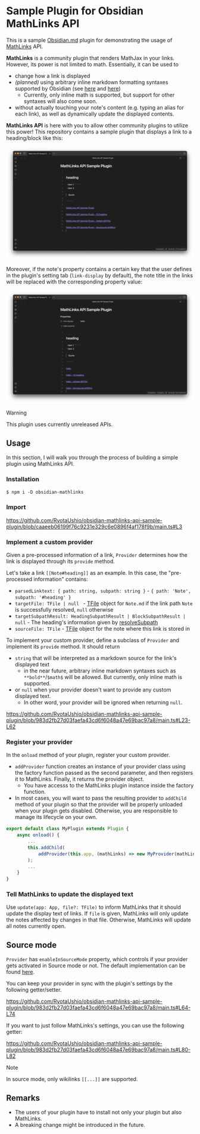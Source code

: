 # Sample Plugin for Obsidian MathLinks API 

This is a sample [Obsidian.md](https://obsidian.md) plugin for demonstrating the usage of [MathLinks](https://github.com/zhaoshenzhai/obsidian-mathlinks) API.

**MathLinks** is a community plugin that renders MathJax in your links.
However, its power is not limited to math. Essentially, it can be used to
- change how a link is displayed
- _(planned)_ using arbitrary inline markdown formatting syntaxes supported by Obsidian (see [here](https://help.obsidian.md/Editing+and+formatting/Basic+formatting+syntax) and [here](https://help.obsidian.md/Editing+and+formatting/Advanced+formatting+syntax#Math))
	- Currently, only inline math is supported, but support for other syntaxes will also come soon.
- without actually touching your note's content (e.g. typing an alias for each link), as well as dynamically update the displayed contents.

**MathLinks API** is here with you to allow other community plugins to utilize this power! 
This repository contains a sample plugin that displays a link to a heading/block like this:

![without property](fig/without-property.png)

Moreover, if the note's property contains a certain key that the user defines in the plugin's setting tab (`link-display` by default), the note title in the links will be replaced with the corresponding property value:

![with property](fig/with-property.png)

> [!WARNING]
> This plugin uses currently unreleased APIs.


## Usage

In this section, I will walk you through the process of building a simple plugin using MathLinks API. 

### Installation

```
$ npm i -D obsidian-mathlinks
```

### Import

https://github.com/RyotaUshio/obsidian-mathlinks-api-sample-plugin/blob/caaeeb06199f76c9231e329c6e0896f4af178f9b/main.ts#L3

### Implement a custom provider

Given a pre-processed information of a link, `Provider` determines how the link is displayed through its `provide` method.

Let's take a link `[[Note#heading]]` as an example.
In this case, the "pre-processed information" contains:

- `parsedLinktext: { path: string, subpath: string }` - `{ path: 'Note', subpath: '#heading' }`
- `targetFile: TFile | null ` - [TFile](https://docs.obsidian.md/Reference/TypeScript+API/TFile/TFile)  object for `Note.md` if the link path `Note` is successfully resolved, `null` otherwise
- `targetSubpathResult: HeadingSubpathResult | BlockSubpathResult | null`  - The heading's information given by [resolveSubpath](https://docs.obsidian.md/Reference/TypeScript+API/resolveSubpath)
- `sourceFile: TFile` - [TFile](https://docs.obsidian.md/Reference/TypeScript+API/TFile/TFile)  object for the note where this link is stored in

To implement your custom provider, define a subclass of `Provider` and implement its `provide` method. It should return
- `string` that will be interpreted as a markdown source for the link's displayed text
	- in the near future, arbitrary inline markdown syntaxes such as `**bold**`/`$math$` will be allowed. But currently, only inline math is supported.
- or `null` when your provider doesn't want to provide any custom displayed text. 
	- In other word, your provider will be ignored when returning `null`.

https://github.com/RyotaUshio/obsidian-mathlinks-api-sample-plugin/blob/983d2fb27d03faefa43cd6f6048a47e69bac97a8/main.ts#L23-L62

### Register your provider

In the `onload` method of your plugin, register your custom provider.

- `addProvider` function creates an instance of your provider class using the factory function passed as the second parameter, and then registers it to MathLinks. Finally, it returns the provider object.
	- You have accesss to the MathLinks plugin instance inside the factory function.
- In most cases, you will want to pass the resulting provider to `addChild` method of your plugin so that the provider will be properly unloaded when your plugin gets disabled. Otherwise, you are responsible to manage its lifecycle on your own.

```ts
export default class MyPlugin extends Plugin {
	async onload() {
        ...
		this.addChild(
			addProvider(this.app, (mathLinks) => new MyProvider(mathLinks, this))
		);		
        ...
	}
}
```

### Tell MathLinks to update the displayed text

Use `update(app: App, file?: TFile)` to inform MathLinks that it should update the display text of links.
If `file` is given, MathLinks will only update the notes affected by changes in that file.
Otherwise, MathLinks will update all notes currently open.

## Source mode

`Provider` has `enableInSourceMode` property, which controls if your provider gets activated in Source mode or not. 
The default implementation can be found [here](https://github.com/zhaoshenzhai/obsidian-mathlinks/blob/cb9ef4378050514d20ed94ceb88a1c21ddef7b77/src/api/provider.ts#L17-L24).

You can keep your provider in sync with the plugin's settings by the following getter/setter.

https://github.com/RyotaUshio/obsidian-mathlinks-api-sample-plugin/blob/983d2fb27d03faefa43cd6f6048a47e69bac97a8/main.ts#L64-L74

If you want to just follow MathLinks's settings, you can use the following getter:

https://github.com/RyotaUshio/obsidian-mathlinks-api-sample-plugin/blob/983d2fb27d03faefa43cd6f6048a47e69bac97a8/main.ts#L80-L82

> [!NOTE]
> In source mode, only wikilinks `[[...]]` are supported.

## Remarks

- The users of your plugin have to install not only your plugin but also MathLinks.
- A breaking change might be introduced in the future.
